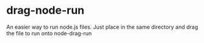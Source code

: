 # drag-node-run
An easier way to run node.js files. Just place in the same directory and drag the file to run onto node-drag-run
